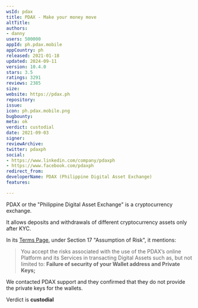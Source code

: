 ```yaml
---
wsId: pdax
title: PDAX - Make your money move
altTitle: 
authors:
- danny
users: 500000
appId: ph.pdax.mobile
appCountry: ph
released: 2021-01-18
updated: 2024-09-11
version: 10.4.0
stars: 3.5
ratings: 3291
reviews: 2385
size: 
website: https://pdax.ph
repository: 
issue: 
icon: ph.pdax.mobile.png
bugbounty: 
meta: ok
verdict: custodial
date: 2021-09-03
signer: 
reviewArchive: 
twitter: pdaxph
social:
- https://www.linkedin.com/company/pdaxph
- https://www.facebook.com/pdaxph
redirect_from: 
developerName: PDAX (Philippine Digital Asset Exchange)
features: 

---
```


PDAX or the "Philippine Digital Asset Exchange" is a cryptocurrency exchange.

It allows deposits and withdrawals of different cryptocurrency assets only after KYC. 

In its [Terms Page](https://trade.pdax.ph/pages/terms), under Section 17 "Assumption of Risk", it mentions:

> You accept the risks associated with the use of the PDAX’s online Platform and its Services in transacting Digital Assets such as, but not limited to: **Failure of security of your Wallet address and Private Keys;**

We contacted PDAX support and they confirmed that they do not provide the private keys for the wallets.

Verdict is **custodial**



